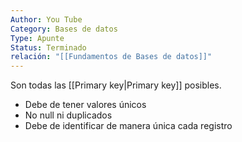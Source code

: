 ```yaml
---
Author: You Tube
Category: Bases de datos
Type: Apunte
Status: Terminado
relación: "[[Fundamentos de Bases de datos]]"
---
```

Son todas las [[Primary key|Primary key]] posibles.
- Debe de tener valores únicos
- No null ni duplicados
- Debe de identificar de manera única cada registro